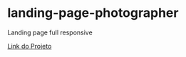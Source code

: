 # landing-page-photographer
 Landing page full responsive

 <a href="https://miguelbittar.github.io/landing-page-photographer/" target="_blank">Link do Projeto</a>
